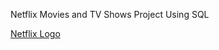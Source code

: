 Netflix Movies and TV Shows Project Using SQL 

[Netflix Logo](https://github.com/NabinM31/Netflix_SQL_Project/blob/main/logo.png)
